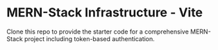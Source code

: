 # MERN-Stack Infrastructure - Vite

Clone this repo to provide the starter code for a comprehensive MERN-Stack project including token-based authentication.